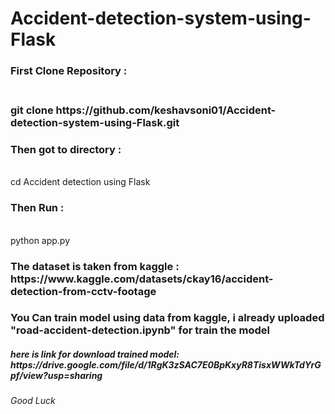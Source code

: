 # Accident-detection-system-using-Flask

<h3>First Clone Repository :<h3>
  <br> git clone https://github.com/keshavsoni01/Accident-detection-system-using-Flask.git <br> 
  <h3>Then got to directory : </h3>
  <br> cd Accident detection using Flask <br> 
  <h3>Then Run : </h3>
  <br> python app.py 

<h3> The dataset is taken from kaggle :<br>https://www.kaggle.com/datasets/ckay16/accident-detection-from-cctv-footage</h3>

<h3>You Can train model using data from kaggle, i already uploaded "road-accident-detection.ipynb" for train the model </h3>
<h5> here is link for download trained model: <br>https://drive.google.com/file/d/1RgK3zSAC7E0BpKxyR8TisxWWkTdYrGpf/view?usp=sharing </h5>

  
<h6>Good Luck</h6>

